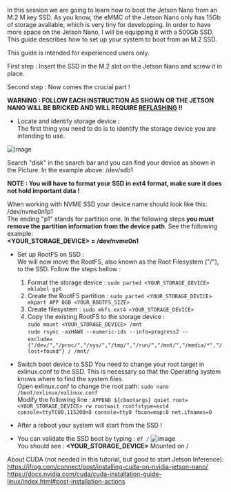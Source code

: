 In this session we are going to learn how to boot the Jetson Nano from an M.2 M key SSD. As you know, the eMMC of the Jetson Nano only has 15Gb of storage available, which is very tiny for developping. In order to have more space on the Jetson Nano, I will be equipping it with a 500Gb SSD. This guide describes how to set up your system to boot from an M.2 SSD.<br>

This guide is intended for experienced users only.

First step : Insert the SSD in the M.2 slot on the Jetson Nano and screw it in place.<br>

Second step : Now comes the crucial part !

**WARNING : FOLLOW EACH INSTRUCTION AS SHOWN OR THE JETSON NANO WILL BE BRICKED AND WILL REQUIRE [REFLASHING](https://github.com/anasderkaoui/AutoRCX/blob/main/Additional%20reports/1st%20report.md) !!** <br>

- Locate and identify storage device :<br>
  The first thing you need to do is to identify the storage device you are intending to use.

![image](https://github.com/anasderkaoui/AutoRCX/assets/115218309/b924526d-8872-4430-a444-77afc24b8f00)

Search "disk" in the search bar and you can find your device as shown in the Picture. In the example above: /dev/sdb1

**NOTE : You will have to format your SSD in ext4 format, make sure it does not hold important data !** <br>

When working with NVME SSD your device name should look like this: /dev/nvme0n1p1<br>
The ending "p1" stands for partition one. In the following steps **you must remove the partition information from the device path**. See the following example:<br>
**<YOUR_STORAGE_DEVICE> = /dev/nvme0n1**

- Set up RootFS on SSD :<br>
  We will now move the RootFS, also known as the Root Filesystem ("/"), to the SSD. Follow the steps bellow :<br>
  1. Format the storage device : `sudo parted <YOUR_STORAGE_DEVICE> mklabel gpt`
  2. Create the RootFS partition : `sudo parted <YOUR_STORAGE_DEVICE> mkpart APP 0GB <YOUR_ROOTFS_SIZE>`
  3. Create filesystem : `sudo mkfs.ext4 <YOUR_STORAGE_DEVICE>`
  4. Copy the existing RootFS to the storage device :<br>
     `sudo mount <YOUR_STORAGE_DEVICE> /mnt`<br>
     `sudo rsync -axHAWX --numeric-ids --info=progress2 --`<br>
     `exclude={"/dev/","/proc/","/sys/","/tmp/","/run/","/mnt/","/media/*","/lost+found"} / /mnt/`<br>
     
- Switch boot device to SSD
You need to change your root target in exlinux.conf to the SSD. This is necessary so that the Operating system knows where to find the system files.<br>
Open exlinux.conf to change the root path: `sudo nano /boot/exlinux/exlinux.conf`<br>
Modify the following line : `APPEND ${cbootargs} quiet root=<YOUR_STORAGE_DEVICE> rw rootwait rootfstype=ext4 console=ttyTCU0,115200n8 console=tty0 fbcon=map:0 net.ifnames=0`

- After a reboot your system will start from the SSD !<br>
  
- You can validate the SSD boot by typing : `df /`
![image](https://github.com/anasderkaoui/AutoRCX/assets/115218309/200a7fda-b2ed-43d3-a9d4-2480c9b44f43)<br>
You should see : **<YOUR_STORAGE_DEVICE>** Mounted on /


About CUDA (not needed in this tutorial, but good to start Jetson Inference):
https://jfrog.com/connect/post/installing-cuda-on-nvidia-jetson-nano/ <br>
https://docs.nvidia.com/cuda/cuda-installation-guide-linux/index.html#post-installation-actions
